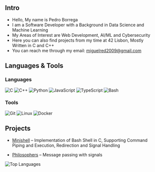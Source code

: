 ## Intro 
- Hello, My name is Pedro Borrega
- I am a Software Developer with a Background in Data Science and Machine Learning
- My Areas of Interest are Web Development, AI/ML and Cybersecurity
- Here you can also find projects from my time at 42 Lisbon, Mostly Written in C and C++ 
- You can reach me through my email: miguelred2009@gmail.com

## Languages & Tools

### Languages
![C](https://img.shields.io/badge/C-555555?style=for-the-badge&logo=c&logoColor=white)
![C++](https://img.shields.io/badge/C++-00599C?style=for-the-badge&logo=c%2B%2B&logoColor=white)
![Python](https://img.shields.io/badge/Python-3776AB?style=for-the-badge&logo=python&logoColor=white)
![JavaScript](https://img.shields.io/badge/JavaScript-F7DF1E?style=for-the-badge&logo=javascript&logoColor=black)
![TypeScript](https://img.shields.io/badge/TypeScript-3178C6?style=for-the-badge&logo=typescript&logoColor=white)
![Bash](https://img.shields.io/badge/Bash-4EAA25?style=for-the-badge&logo=gnu-bash&logoColor=white)

### Tools
![Git](https://img.shields.io/badge/Git-F05032?style=for-the-badge&logo=git&logoColor=white)
![Linux](https://img.shields.io/badge/Linux-FCC624?style=for-the-badge&logo=linux&logoColor=black)
![Docker](https://img.shields.io/badge/Docker-2496ED?style=for-the-badge&logo=docker&logoColor=white)


## Projects
- [Minishell](https://github.com/icrackfofun/minishell) – Implementation of Bash Shell in C, Supporting Command Piping and Execution, Redirection and Signal Handling

- [Philosophers](link) – Message passing with signals

![Top Languages](https://github-readme-stats.vercel.app/api/top-langs/?username=icrackfofun&layout=compact&theme=transparent)
